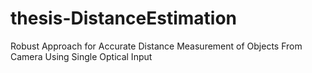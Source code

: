 # thesis-DistanceEstimation
Robust Approach for Accurate Distance Measurement of Objects From Camera Using Single Optical Input
